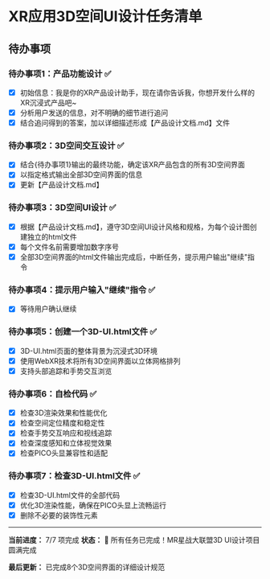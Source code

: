 # XR应用3D空间UI设计任务清单

## 待办事项

### 待办事项1：产品功能设计 ✅
- [x] 初始信息：我是你的XR产品设计助手，现在请你告诉我，你想开发什么样的XR沉浸式产品吧~
- [x] 分析用户发送的信息，对不明确的细节进行追问
- [x] 结合追问得到的答案，加以详细描述形成【产品设计文档.md】文件

### 待办事项2：3D空间交互设计 ✅
- [x] 结合{待办事项1}输出的最终功能，确定该XR产品包含的所有3D空间界面
- [x] 以指定格式输出全部3D空间界面的信息
- [x] 更新【产品设计文档.md】

### 待办事项3：3D空间UI设计 ✅
- [x] 根据【产品设计文档.md】，遵守3D空间UI设计风格和规格，为每个设计图创建独立的html文件
- [x] 每个文件名前需要增加数字序号
- [x] 全部3D空间界面的html文件输出完成后，中断任务，提示用户输出"继续"指令

### 待办事项4：提示用户输入"继续"指令 ✅
- [x] 等待用户确认继续

### 待办事项5：创建一个3D-UI.html文件 ✅
- [x] 3D-UI.html页面的整体背景为沉浸式3D环境
- [x] 使用WebXR技术将所有3D空间界面以立体网格排列
- [x] 支持头部追踪和手势交互浏览

### 待办事项6：自检代码 ✅
- [x] 检查3D渲染效果和性能优化
- [x] 检查空间定位精度和稳定性
- [x] 检查手势交互响应和视线追踪
- [x] 检查深度感知和立体视觉效果
- [x] 检查PICO头显兼容性和适配

### 待办事项7：检查3D-UI.html文件 ✅
- [x] 检查3D-UI.html文件的全部代码
- [x] 优化3D渲染性能，确保在PICO头显上流畅运行
- [x] 删除不必要的装饰性元素

---

**当前进度：** 7/7 项完成
**状态：** 🎉 所有任务已完成！MR星战大联盟3D UI设计项目圆满完成

**最后更新：** 已完成8个3D空间界面的详细设计规范